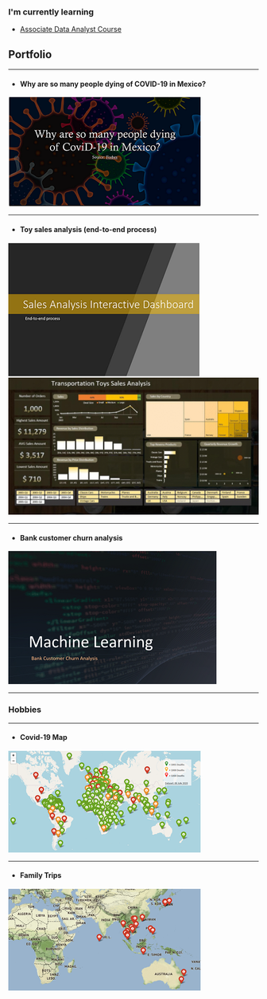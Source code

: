 ### I'm currently learning
- [Associate Data Analyst Course][ntuccourse]

## Portfolio

---
- #### Why are so many people dying of COVID-19 in Mexico?
<a href="/pdf/why-are-so-many-people-dying-of_covid19-in-Mexico.pdf" target="_blank">
    <img src="images/why-are-so-many-people-dying-of_covid19-in-Mexico_thumb.png?raw=true" >
</a>

---
- #### Toy sales analysis (end-to-end process)
<a href="/pdf/sales-analysis-dashboard.pdf" target="_blank">
    <img src="images/sales-analysis-interactive-dashboard_thumb.png?raw=true">
</a>
<img src="images/sales-analysis_thumb.gif">

---
- #### Bank customer churn analysis
<a href="/pdf/bank-customer-churn.pdf" target="_blank">
    <img src="images/bank-customer-churn.png?raw=true">
</a>

---

### Hobbies

---
- #### Covid-19 Map
<a href="https://rommel-space.herokuapp.com/covid19/" target="_blank">
    <img src="images/covid19-world-map.png?raw=true">
</a>

---
- #### Family Trips
<a href="https://rommel-space.herokuapp.com/family_trips" target="_blank">
    <img src="images/family-trips.png?raw=true">
</a>

[ntuccourse]: https://www.ntuclearninghub.com/course/associate-data-analyst/
[onlinecourse]: https://www.linkedin.com/learning/project-management-foundations-4
[website]: https://rommel-space.herokuapp.com/
[udemy_statistics]: https://udemy-certificate.s3.amazonaws.com/pdf/UC-e9cdcf07-4c51-4d04-a986-cc71c679d0e9.pdf
[codecademy_sqldataanalysis]: https://www.codecademy.com/profiles/net8838696050/certificates/5cafb2d937090210d7df3652
[codecademy_python3]: https://www.codecademy.com/profiles/net8838696050/certificates/6c152bd262967f8c941c9707ed636bda
[linkedin_powerbi]: http://www.linkedin.com/learning/power-bi-essential-training-3?trk=flagship-lil_details_certification
[linkedin_sqldataanalysis]: http://www.linkedin.com/learning/sql-data-reporting-and-analysis-2?trk=flagship-lil_details_certification
[linkedin_tableau]: http://www.linkedin.com/learning/tableau-essential-training-2020-1?trk=flagship-lil_details_certification
[udemy_python3]: https://udemy-certificate.s3.amazonaws.com/pdf/UC-0c63d2fb-abbe-48bf-af6f-ac4ae78c92c3.pdf
